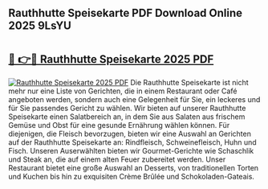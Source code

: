 ## Rauthhutte Speisekarte PDF Download Online 2025 9LsYU

# <h2><a href="http://gcaxqb.nevu.top/?p=Rauthhutte+Speisekarte">🔗 👉🔴 Rauthhutte Speisekarte 2025 PDF</a></h2>

[![Rauthhutte Speisekarte 2025 PDF](https://i.imgur.com/dBaPXMq.png)](http://gcaxqb.nevu.top/?p=Rauthhutte+Speisekarte)
Die Rauthhutte Speisekarte ist nicht mehr nur eine Liste von Gerichten, die in einem Restaurant oder Café angeboten werden, sondern auch eine Gelegenheit für Sie, ein leckeres und für Sie passendes Gericht zu wählen. Wir bieten auf unserer Rauthhutte Speisekarte einen Salatbereich an, in dem Sie aus Salaten aus frischem Gemüse und Obst für eine gesunde Ernährung wählen können. Für diejenigen, die Fleisch bevorzugen, bieten wir eine Auswahl an Gerichten auf der Rauthhutte Speisekarte an: Rindfleisch, Schweinefleisch, Huhn und Fisch. Unseren Auserwählten bieten wir Gourmet-Gerichte wie Schaschlik und Steak an, die auf einem alten Feuer zubereitet werden. Unser Restaurant bietet eine große Auswahl an Desserts, von traditionellen Torten und Kuchen bis hin zu exquisiten Crème Brûlée und Schokoladen-Gateais.
